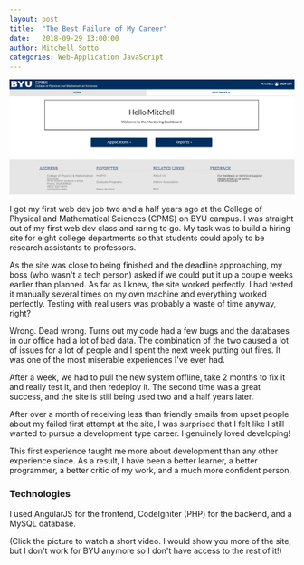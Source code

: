 ```yaml
---
layout: post
title:  "The Best Failure of My Career"
date:   2018-09-29 13:00:00
author: Mitchell Sotto
categories: Web-Application JavaScript
---
```

[![CPMS Application](/assets/cpms-home.PNG)](https://www.youtube.com/watch?v=NRuu4-IWsr0 "CPMS Application")

I got my first web dev job two and a half years ago at the College of Physical and Mathematical Sciences (CPMS) on BYU campus. I was straight out of my first web dev class and raring to go. My task was to build a hiring site for eight college departments so that students could apply to be research assistants to professors.

As the site was close to being finished and the deadline approaching, my boss (who wasn't a tech person) asked if we could put it up a couple weeks earlier than planned. As far as I knew, the site worked perfectly. I had tested it manually several times on my own machine and everything worked perfectly. Testing with real users was probably a waste of time anyway, right? 

Wrong. Dead wrong. Turns out my code had a few bugs and the databases in our office had a lot of bad data. The combination of the two caused a lot of issues for a lot of people and I spent the next week putting out fires. It was one of the most miserable experiences I've ever had. 

After a week, we had to pull the new system offline, take 2 months to fix it and really test it, and then redeploy it. The second time was a great success, and the site is still being used two and a half years later.

After over a month of receiving less than friendly emails from upset people about my failed first attempt at the site, I was surprised that I felt like I still wanted to pursue a development type career. I genuinely loved developing!

This first experience taught me more about development than any other experience since. As a result, I have been a better learner, a better programmer, a better critic of my work, and a much more confident person.

### Technologies
I used AngularJS for the frontend, CodeIgniter (PHP) for the backend, and a MySQL database.

(Click the picture to watch a short video. I would show you more of the site, but I don't work for BYU anymore so I don't have access to the rest of it!)